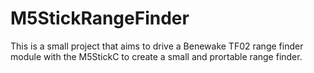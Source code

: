 # M5StickRangeFinder
This is a small project that aims to drive a Benewake TF02 range finder module with the M5StickC to create a small and prortable range finder.
